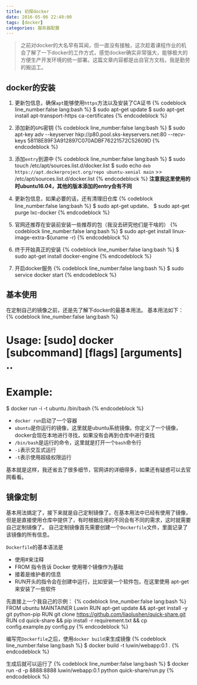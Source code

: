 ```yaml
---
title: 初探docker
date: 2016-05-06 22:49:00
tags: [docker]
categories: 服务器配置
---
```


> 之前对docker的大名早有耳闻，但一直没有接触，这次趁着课程作业的机会了解了一下docker的工作方式，感觉docker确实非常强大，能够极大的方便生产开发环境的统一部署。这篇文章内容都是出自官方文档，我是勤劳的搬运工。

## docker的安装
1. 更新包信息，确保`apt`能够使用`https`方法以及安装了CA证书
{% codeblock line_number:false lang:bash %}
$ sudo apt-get update
$ sudo apt-get install apt-transport-https ca-certificates
{% endcodeblock %}

2. 添加新的`GPG`密钥
{% codeblock line_number:false lang:bash %}
$ sudo apt-key adv --keyserver hkp://p80.pool.sks-keyservers.net:80 --recv-keys 58118E89F3A912897C070ADBF76221572C52609D
{% endcodeblock %}

3. 添加`entry`到源中
{% codeblock line_number:false lang:bash %}
$ sudo touch /etc/apt/sources.list.d/docker.list
$ sudo echo `deb https://apt.dockerproject.org/repo ubuntu-xenial main` >> /etc/apt/sources.list.d/docker.list
{% endcodeblock %}
**注意我这里使用的时ubuntu16.04，其他的版本添加的entry会有不同**

4. 更新包信息，如果必要的话，还有清理旧仓库
{% codeblock line_number:false lang:bash %}
$ sudo apt-get update、
$ sudo apt-get purge lxc-docker
{% endcodeblock %}

5. 官网还推荐在安装前安装一些推荐的包（我没去研究他们是干啥的）
{% codeblock line_number:false lang:bash %}
$ sudo apt-get install linux-image-extra-$(uname -r)
{% endcodeblock %}

6. 终于开始真正的安装
{% codeblock line_number:false lang:bash %}
$ sudo apt-get install docker-engine
{% endcodeblock %}

7. 开启docker服务
{% codeblock line_number:false lang:bash %}
$ sudo service docker start
{% endcodeblock %}

## 基本使用
在定制自己的镜像之前，还是先了解下docker的最基本用法。
基本用法如下：
{% codeblock line_number:false lang:bash %}
# Usage:  [sudo] docker [subcommand] [flags] [arguments] ..
# Example:
$ docker run -i -t ubuntu /bin/bash
{% endcodeblock %}
+ `docker run`启动了一个容器
+ `ubuntu`是你运行的镜像，这里就是ubuntu系统镜像。你定义了一个镜像，docker会现在本地进行寻找，如果没有会再到仓库中进行查找
+ `/bin/bash`是运行的命令，这里就是打开一个`bash`命令行
+ `-i`表示交互式运行
+ `-t`表示使用超级权限运行

基本就是这样，我还省去了很多细节，官网讲的详细得多，如果还有疑惑可以去官网看看。

## 镜像定制
基本用法搞定了，接下来就是自己定制镜像了。在基本用法中已经有使用了镜像，但是是直接使用仓库中提供了，有时根据应用的不同会有不同的需求，这时就需要自己定制镜像了。
自己定制镜像首先需要创建一个`Dockerfile`文件，里面记录了该镜像的所有信息。

`Dockerfile`的基本语法是
+ 使用#来注释
+ FROM 指令告诉 Docker 使用哪个镜像作为基础
+ 接着是维护者的信息
+ RUN开头的指令会在创建中运行，比如安装一个软件包，在这里使用 apt-get 来安装了一些软件

先直接上一个我自己的示例：
{% codeblock line_number:false lang:bash %}
FROM ubuntu
MAINTAINER Luwin
RUN apt-get update && apt-get install -y git python-pip
RUN git clone https://github.com/liaolushen/quick-share.git
RUN cd quick-share && pip install -r requirement.txt && cp config.example.py config.py
{% endcodeblock %}

编写完`Dockerfile`之后，使用`docker build`来生成镜像
{% codeblock line_number:false lang:bash %}
$ docker build -t luwin/webapp:0.1 .
{% endcodeblock %}

生成后就可以运行了
{% codeblock line_number:false lang:bash %}
$ docker run -d -p 8888:8888 luwin/webapp:0.1 python quick-share/run.py
{% endcodeblock %}
